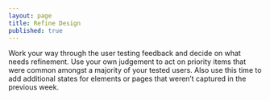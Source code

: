 ```yaml
---
layout: page
title: Refine Design
published: true
---
```



Work your way through the user testing feedback and decide on what needs refinement. Use your own judgement to act on priority items that were common amongst a majority of your tested users. Also use this time to add additional states for elements or pages that weren’t captured in the previous week.  
